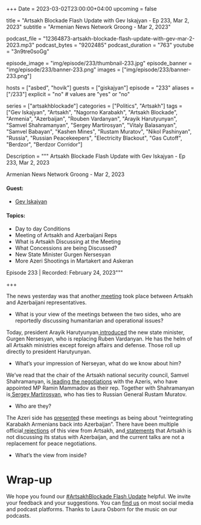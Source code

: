+++
Date = 2023-03-02T23:00:00+04:00
upcoming = false 

title = "Artsakh Blockade Flash Update with Gev Iskajyan - Ep 233, Mar 2, 2023"
subtitle = "Armenian News Network Groong - Mar 2, 2023"

podcast_file = "12364873-artsakh-blockade-flash-update-with-gev-mar-2-2023.mp3"
podcast_bytes = "9202485"
podcast_duration = "763"
youtube = "3n9tre0soGg"

episode_image = "img/episode/233/thumbnail-233.jpg"
episode_banner = "img/episode/233/banner-233.png"
images = ["img/episode/233/banner-233.png"]

hosts = ["asbed", "hovik"]
guests = ["giskajyan"]
episode = "233"
aliases = ["/233"]
explicit = "no" # values are "yes" or "no"


series = ["artsakhblockade"]
categories = ["Politics", "Artsakh"]
tags = ["Gev Iskajyan", "Artsakh", "Nagorno Karabakh", "Artsakh Blockade", "Armenia", "Azerbaijan", "Rouben Vardanyan", "Arayik Harutyunyan", "Samvel Shahramanyan", "Sergey Martirosyan", "Vitaly Balasanyan", "Samvel Babayan", "Kashen Mines", "Rustam Muratov", "Nikol Pashinyan", "Russia", "Russian Peacekeepers", "Electricity Blackout", "Gas Cutoff", "Berdzor", "Berdzor Corridor"]

Description = """
Artsakh Blockade Flash Update with Gev Iskajyan - Ep 233, Mar 2, 2023

Armenian News Network Groong - Mar 2, 2023

#### Guest: 
* [Gev Iskajyan](/guest/giskajyan)

#### Topics:
* Day to day Conditions
* Meeting of Artsakh and Azerbaijani Reps
* What is Artsakh Discussing at the Meeting
* What Concessions are being Discussed?
* New State Minister Gurgen Nersesyan
* More Azeri Shootings in Martakert and Askeran

Episode 233 | Recorded: February 24, 2023"""

+++

The news yesterday was that another[ meeting](https://www.azatutyun.am/a/32294757.html) took place between Artsakh and Azerbaijani representatives.

* What is your view of the meetings between the two sides, who are reportedly discussing humanitarian and operational issues?

Today, president Arayik Harutyunyan[ introduced](https://armenpress.am/eng/news/1105313.html) the new state minister, Gurgen Nersesyan, who is replacing Ruben Vardanyan. He has the helm of all Artsakh ministries except foreign affairs and defense. Those roll up directly to president Harutyunyan.

* What’s your impression of Nerseyan, what do we know about him?

We’ve read that the chair of the Artsakh national security council, Samvel Shahramanyan, is[ leading the negotiations](https://168.am/2023/03/01/1840077.html) with the Azeris, who have appointed MP Ramin Mammadov as their rep. Together with Shahramanyan is[ Sergey Martirosyan](https://hraparak.am/post/36fecc2b0aaad4d8fdcede11e0cb865d), who has ties to Russian General Rustam Muratov.

* Who are they?

The Azeri side has [presented](https://en.trend.az/azerbaijan/politics/3716953.html) these meetings as being about “reintegrating Karabakh Armenians back into Azerbaijan”. There have been multiple official[ rejections](https://armenpress.am/eng/news/1105355.html) of this view from Artsakh, and[ statements](https://armenpress.am/eng/news/1105361.html) that Artsakh is not discussing its status with Azerbaijan, and the current talks are not a replacement for peace negotiations.

* What’s the view from inside?

# Wrap-up

We hope you found our [#ArtsakhBlockade Flash Update](https://podcasts.groong.org/) helpful. We invite your feedback and your suggestions. You can [find us](https://linktr.ee/groong) on most social media and podcast platforms. Thanks to Laura Osborn for the music on our podcasts.
